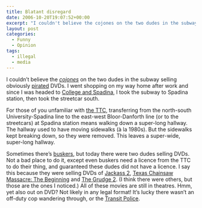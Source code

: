```yaml
---
title: Blatant disregard
date: 2006-10-20T19:07:52+00:00
excerpt: "I couldn't believe the cojones on the two dudes in the subway selling obviously pirated DVDs. I went shopping on my"
layout: post
categories:
  - Funny
  - Opinion
tags:
  - illegal
  - media
---
```

I couldn&#8217;t believe the [_cojones_](http://en.wikipedia.org/wiki/Cojones) on the two dudes in the subway selling obviously [pirated](http://www.ifpi.org/content/section_views/what_is_piracy.html) DVDs. I went shopping on my way home after work and since I was headed to [College and Spadina](http://www.google.ca/maps?f=q&hl=en&q=college+and+spadina+toronto&ie=UTF8&z=15&ll=43.658092,-79.400167&spn=0.015151,0.054245&om=1), I took the subway to Spadina station, then took the streetcar south.

For those of you unfamiliar with [the TTC](http://www.ttc.ca/), transferring from the north-south University-Spadina line to the east-west Bloor-Danforth line (or to the streetcars) at Spadina station means walking down a super-long hallway. The hallway used to have moving sidewalks (à la 1980s). But the sidewalks kept breaking down, so they were removed. This leaves a super-wide, super-long hallway.

Sometimes there&#8217;s [buskers](http://en.wikipedia.org/wiki/Busker), but today there were two dudes selling DVDs. Not a bad place to do it, except even buskers need a licence from the TTC to do their thing, and guaranteed these dudes did not have a licence. I say this because they were selling DVDs of [Jackass 2](http://www.jackassmovie.com/), [Texas Chainsaw Massacre: The Beginning](http://www.imdb.com/title/tt0420294/) and [The Grudge 2](http://www.sonypictures.com/movies/thegrudge2/site/noflash.php). (I think there were others, but those are the ones I noticed.) All of these movies are still in theatres. Hmm, yet also out on DVD? Not likely in any legal format! It&#8217;s lucky there wasn&#8217;t an off-duty cop wandering through, or the [Transit Police](http://www3.ttc.ca/Riding_the_TTC/Safety_and_Security/Transit_Enforcement_Unit.jsp).